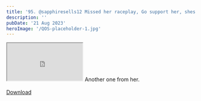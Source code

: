 ```yaml
---
title: '95. @sapphiresells12 Missed her raceplay, Go support her, shes 1000% worth'
description: ''
pubDate: '21 Aug 2023'
heroImage: '/QOS-placeholder-1.jpg'
---
```

<iframe src="https://drive.google.com/file/d/1BlqQfxBCNoxmc3XaRdqZER2ooTeL2kFJ/preview" width="200" height="100" allow="autoplay" allowfullscreen="allowfullscreen"></iframe>
Another one from her.
<br>
<br>
<a class="read_more" href="https://drive.google.com/file/d/1BlqQfxBCNoxmc3XaRdqZER2ooTeL2kFJ/view?usp=sharing">Download</a>
